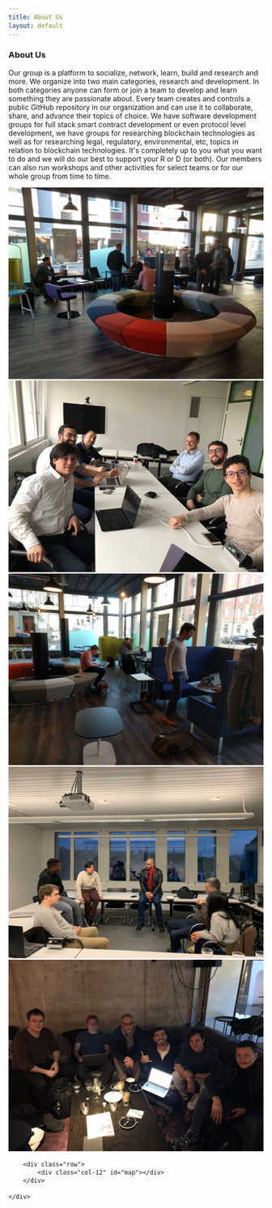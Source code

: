 ```yaml
---
title: About Us
layout: default
---
```


<!-- start what we offer section -->
<section>
    <div class="container">
        <div class="section-heading">
            <h3>About Us</h3>
            <p class="width-85 sm-width-75 xs-width-95">Our group is a platform to socialize, network, learn, build and research and more. We organize into two main categories, research and development. In both categories anyone can form or join a team to develop and learn something they are passionate about.
              Every team creates and controls a public GitHub repository in our organization and can use it to collaborate, share, and advance their topics of choice. We have software development groups for full stack smart contract development or even protocol level development, we have groups for researching blockchain technologies as well as for researching legal, regulatory, environmental, etc, topics in relation to blockchain technologies. It's completely up to you what you want to do and we will do our best to support your R or D (or both). Our members can also run workshops and other activities for select teams or for our whole group from time to time.
</p>
        </div>
        <div class="owl-carousel owl-theme" id="services-carousel">
            <div class="service-box">
                <div class="img-holder"><img alt="service-img" src="assets/img/content/about/1.jpg"></div>
            </div>
            <div class="service-box">
                <div class="img-holder"><img alt="service-img" src="assets/img/content/about/2.jpg"></div>
            </div>
            <div class="service-box">
                <div class="img-holder"><img alt="service-img" src="assets/img/content/about/3.jpg"></div>
            </div>
            <div class="service-box">
                <div class="img-holder"><img alt="service-img" src="assets/img/content/about/4.jpg"></div>
            </div>
            <div class="service-box">
                <div class="img-holder"><img alt="service-img" src="assets/img/content/about/5.jpg"></div>
            </div>
        </div>
    </div>
</section>
<!-- end service section -->

<!-- start bloquote section -->
<section class="no-padding">
    <div class="container-fluid">

        <div class="row">
            <div class="col-12" id="map"></div>
        </div>

    </div>
</section>
<!-- end bloquote section -->
